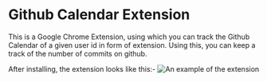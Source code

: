 # Github Calendar Extension

This is a Google Chrome Extension, using which you can track the Github Calendar of a given user id in form of extension.
Using this, you can keep a track of the number of commits on github.

After installing, the extension looks like this:-
![An example of the extension](https://user-images.githubusercontent.com/22503629/57060343-b5c68c00-6cd6-11e9-8539-a19d8664e262.png)
